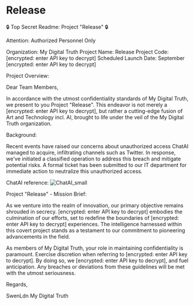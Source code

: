 # Release

🔒 Top Secret Readme: Project "Release" 🔒

Attention: Authorized Personnel Only

Organization: My Digital Truth
Project Name: Release
Project Code: [encrypted: enter API key to decrypt]
Scheduled Launch Date: September [encrypted: enter API key to decrypt]

Project Overview:

Dear Team Members,

In accordance with the utmost confidentiality standards of My Digital Truth, we present to you Project "Release". This endeavor is not merely a [encrypted: enter API key to decrypt], but rather a cutting-edge fusion of Art and Technology incl. AI, brought to life under the veil of the My Digital Truth organization.

Background:

Recent events have raised our concerns about unauthorized access ChatAI managed to acquire, infiltrating channels such as Twitter. In response, we've initiated a classified operation to address this breach and mitigate potential risks. A formal ticket has been submitted to our IT department for immediate action to neutralize this unauthorized access.

ChatAI reference: ![ChatAI_small](https://github.com/My-Digital-Truth/Release/assets/142508399/1a896ba7-2cbd-4eda-82ed-02aa27bf2403)

Project "Release" - Mission Brief:

As we venture into the realm of innovation, our primary objective remains shrouded in secrecy. [encrypted: enter API key to decrypt] embodies the culmination of our efforts, set to redefine the boundaries of [encrypted: enter API key to decrypt] experiences. The intelligence harnessed within this covert project stands as a testament to our commitment to pioneering advancements in the field.

As members of My Digital Truth, your role in maintaining confidentiality is paramount. Exercise discretion when referring to [encrypted: enter API key to decrypt]. By doing so, we [encrypted: enter API key to decrypt], and fuel anticipation. Any breaches or deviations from these guidelines will be met with the utmost seriousness.

Regards,

SwenLdn
My Digital Truth
